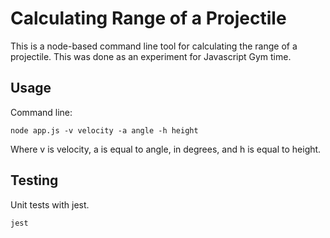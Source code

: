 # Calculating Range of a Projectile

This is a node-based command line tool for calculating the range of a projectile. This was done as an experiment for Javascript Gym time.

## Usage

Command line:
```
node app.js -v velocity -a angle -h height
```

Where v is velocity, a is equal to angle, in degrees, and h is equal to height.

## Testing

Unit tests with jest.

```
jest
```
